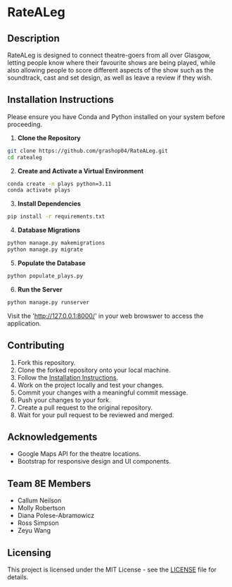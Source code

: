 # RateALeg

## Description

RateALeg is designed to connect theatre-goers from all over Glasgow, letting people know where their favourite shows are being played, while also allowing people to score different aspects of the show such as the soundtrack, cast and set design, as well as leave a review if they wish. 

## Installation Instructions

Please ensure you have Conda and Python installed on your system before proceeding.

1. **Clone the Repository**
```bash
git clone https://github.com/grashop04/RateALeg.git
cd ratealeg
```

2. **Create and Activate a Virtual Environment**
```bash
conda create -n plays python=3.11
conda activate plays
```

3. **Install Dependencies**
```bash
pip install -r requirements.txt
```

4. **Database Migrations**
```bash
python manage.py makemigrations
python manage.py migrate
```

5. **Populate the Database**
```bash
python populate_plays.py
```

6. **Run the Server**
```bash
python manage.py runserver
```

Visit the 'http://127.0.0.1:8000/' in your web browswer to access the application.

## Contributing

1. Fork this repository.
2. Clone the forked repository onto your local machine.
3. Follow the [Installation Instructions](#installation-instructions).
4. Work on the project locally and test your changes.
5. Commit your changes with a meaningful commit message.
6. Push your changes to your fork.
7. Create a pull request to the original repository.
8. Wait for your pull request to be reviewed and merged.


## Acknowledgements

- Google Maps API for the theatre locations.
- Bootstrap for responsive design and UI components.

## Team 8E Members

- Callum Neilson
- Molly Robertson 
- Diana Polese-Abramowicz
- Ross Simpson
- Zeyu Wang


## Licensing
This project is licensed under the MIT License - see the [LICENSE](LICENSE) file for details.


